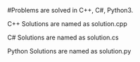 #Problems are solved in C++, C#, Python3.

C++ Solutions are named as solution.cpp

C# Solutions are named as solution.cs

Python Solutions are named as solution.py
